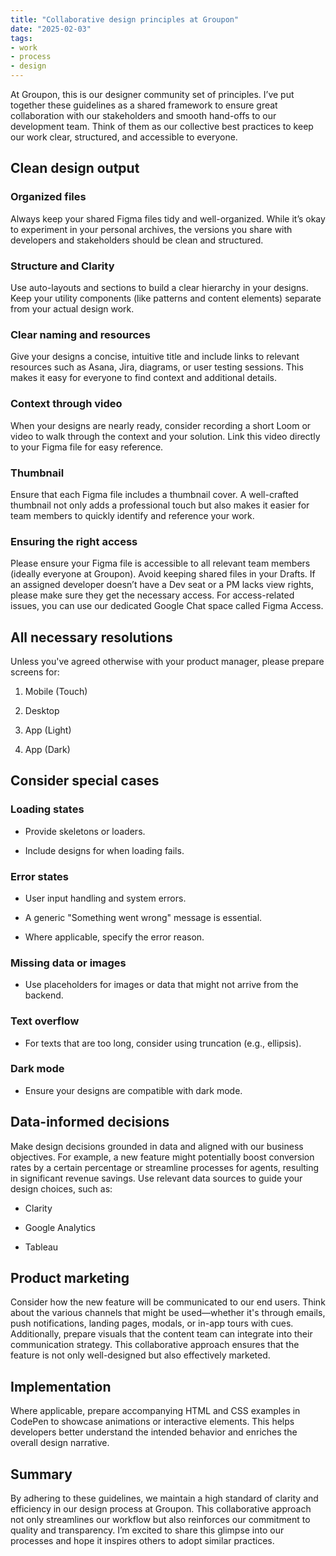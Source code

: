 ```yaml
---
title: "Collaborative design principles at Groupon"
date: "2025-02-03"
tags:
- work
- process
- design
---
```


At Groupon, this is our designer community set of principles. I’ve put together these guidelines as a shared framework to ensure great collaboration with our stakeholders and smooth hand-offs to our development team. Think of them as our collective best practices to keep our work clear, structured, and accessible to everyone.

## Clean design output

### Organized files

Always keep your shared Figma files tidy and well-organized. While it’s okay to experiment in your personal archives, the versions you share with developers and stakeholders should be clean and structured.

### Structure and Clarity

Use auto-layouts and sections to build a clear hierarchy in your designs. Keep your utility components (like patterns and content elements) separate from your actual design work.

### Clear naming and resources

Give your designs a concise, intuitive title and include links to relevant resources such as Asana, Jira, diagrams, or user testing sessions. This makes it easy for everyone to find context and additional details.

### Context through video

When your designs are nearly ready, consider recording a short Loom or video to walk through the context and your solution. Link this video directly to your Figma file for easy reference.

### Thumbnail

Ensure that each Figma file includes a thumbnail cover. A well-crafted thumbnail not only adds a professional touch but also makes it easier for team members to quickly identify and reference your work.

### Ensuring the right access

Please ensure your Figma file is accessible to all relevant team members (ideally everyone at Groupon). Avoid keeping shared files in your Drafts. If an assigned developer doesn’t have a Dev seat or a PM lacks view rights, please make sure they get the necessary access. For access-related issues, you can use our dedicated Google Chat space called Figma Access.

## All necessary resolutions

Unless you've agreed otherwise with your product manager, please prepare screens for:

1. Mobile (Touch)

1. Desktop

1. App (Light)

1. App (Dark)

## Consider special cases

### Loading states

- Provide skeletons or loaders.

- Include designs for when loading fails.

### Error states

- User input handling and system errors. 

- A generic "Something went wrong" message is essential.

- Where applicable, specify the error reason.

### Missing data or images

- Use placeholders for images or data that might not arrive from the backend.

### Text overflow

- For texts that are too long, consider using truncation (e.g., ellipsis).

### Dark mode

- Ensure your designs are compatible with dark mode.

## Data-informed decisions

Make design decisions grounded in data and aligned with our business objectives. For example, a new feature might potentially boost conversion rates by a certain percentage or streamline processes for agents, resulting in significant revenue savings. Use relevant data sources to guide your design choices, such as:

- Clarity

- Google Analytics

- Tableau

## Product marketing

Consider how the new feature will be communicated to our end users. Think about the various channels that might be used—whether it's through emails, push notifications, landing pages, modals, or in-app tours with cues. Additionally, prepare visuals that the content team can integrate into their communication strategy. This collaborative approach ensures that the feature is not only well-designed but also effectively marketed.

## Implementation

Where applicable, prepare accompanying HTML and CSS examples in CodePen to showcase animations or interactive elements. This helps developers better understand the intended behavior and enriches the overall design narrative.

## Summary

By adhering to these guidelines, we maintain a high standard of clarity and efficiency in our design process at Groupon. This collaborative approach not only streamlines our workflow but also reinforces our commitment to quality and transparency. I’m excited to share this glimpse into our processes and hope it inspires others to adopt similar practices.








